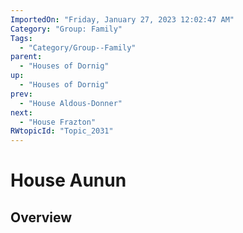 ```yaml
---
ImportedOn: "Friday, January 27, 2023 12:02:47 AM"
Category: "Group: Family"
Tags:
  - "Category/Group--Family"
parent:
  - "Houses of Dornig"
up:
  - "Houses of Dornig"
prev:
  - "House Aldous-Donner"
next:
  - "House Frazton"
RWtopicId: "Topic_2031"
---
```

# House Aunun
## Overview
